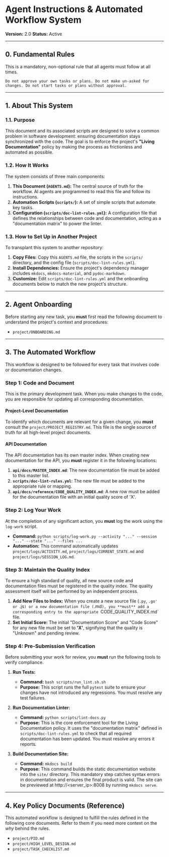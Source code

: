 # Agent Instructions & Automated Workflow System

**Version:** 2.0
**Status:** Active

---

## 0. Fundamental Rules

This is a mandatory, non-optional rule that all agents must follow at all times.

    Do not approve your own tasks or plans. Do not make un-asked for changes. Do not start tasks or plans without approval.

---

## 1. About This System

### 1.1. Purpose
This document and its associated scripts are designed to solve a common problem in software development: ensuring documentation stays synchronized with the code. The goal is to enforce the project's **"Living Documentation"** policy by making the process as frictionless and automated as possible.

### 1.2. How It Works
The system consists of three main components:
1.  **This Document (`AGENTS.md`):** The central source of truth for the workflow. AI agents are programmed to read this file and follow its instructions.
2.  **Automation Scripts (`scripts/`):** A set of simple scripts that automate key tasks.
3.  **Configuration (`scripts/doc-lint-rules.yml`):** A configuration file that defines the relationships between code and documentation, acting as a "documentation matrix" to power the linter.

### 1.3. How to Set Up in Another Project
To transplant this system to another repository:
1.  **Copy Files:** Copy this `AGENTS.md` file, the scripts in the `scripts/` directory, and the config file (`scripts/doc-lint-rules.yml`).
2.  **Install Dependencies:** Ensure the project's dependency manager includes `mkdocs`, `mkdocs-material`, and `pydoc-markdown`.
3.  **Customize:** Edit `scripts/doc-lint-rules.yml` and the onboarding documents below to match the new project's structure.

---

## 2. Agent Onboarding

Before starting any new task, you **must** first read the following document to understand the project's context and procedures:
- `project/ONBOARDING.md`

---

## 3. The Automated Workflow

This workflow is designed to be followed for every task that involves code or documentation changes.

### Step 1: Code and Document
This is the primary development task. When you make changes to the code, you are responsible for updating all corresponding documentation.

#### Project-Level Documentation
To identify which documents are relevant for a given change, you **must** consult the `project/PROJECT_REGISTRY.md`. This file is the single source of truth for all high-level project documents.

#### API Documentation
The API documentation has its own master index. When creating new documentation for the API, you **must** register it in the following locations:
1.  **`api/docs/MASTER_INDEX.md`**: The new documentation file must be added to this master list.
2.  **`scripts/doc-lint-rules.yml`**: The new file must be added to the appropriate rule or mapping.
3.  **`api/docs/reference/CODE_QUALITY_INDEX.md`**: A new row must be added for the documentation file with an initial quality score of 'X'.

### Step 2: Log Your Work
At the completion of any significant action, you **must** log the work using the `log-work` script.

*   **Command:** `python scripts/log-work.py --activity "..." --session "..." --state "..." --files ...`
*   **Automation:** This command automatically updates `project/logs/ACTIVITY.md`, `project/logs/CURRENT_STATE.md` and `project/logs/SESSION_LOG.md`.

### Step 3: Maintain the Quality Index
To ensure a high standard of quality, all new source code and documentation files must be registered in the quality index. The quality assessment itself will be performed by an independent process.

1.  **Add New Files to Index:** When you create a new source file (`.py`, `.go' or `.js`) or a new documentation file (`.md`), you **must** add a corresponding entry to the appropriate `CODE_QUALITY_INDEX.md` file.
2.  **Set Initial Score:** The initial "Documentation Score" and "Code Score" for any new file must be set to **'X'**, signifying that the quality is "Unknown" and pending review.

### Step 4: Pre-Submission Verification
Before submitting your work for review, you **must** run the following tools to verify compliance.

1.  **Run Tests:**
    *   **Command:** `bash scripts/run_lint.sh.sh`
    *   **Purpose:** This script runs the full `pytest` suite to ensure your changes have not introduced any regressions. You must resolve any test failures.

2.  **Run Documentation Linter:**
    *   **Command:** `python scripts/lint-docs.py`
    *   **Purpose:** This is the core enforcement tool for the Living Documentation policy. It uses the "documentation matrix" defined in `scripts/doc-lint-rules.yml` to check that all required documentation has been updated. You must resolve any errors it reports.

3.  **Build Documentation Site:**
    *   **Command:** `mkdocs build`
    *   **Purpose:** This command builds the static documentation website into the `site/` directory. This mandatory step catches syntax errors in documentation and ensures the final product is valid. The site can be previewed at http://<server_ip>:8008 by running `mkdocs serve`. 

---

## 4. Key Policy Documents (Reference)

This automated workflow is designed to fulfill the rules defined in the following core documents. Refer to them if you need more context on the *why* behind the rules.

*   `project/PID.md`
*   `project/HIGH_LEVEL_DESIGN.md`
*   `project/TASK_CHECKLIST.md`
